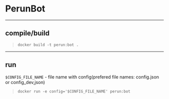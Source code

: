 # PerunBot
---

## compile/build

> ``docker build -t perun:bot .``

---

## run

``$CONFIG_FILE_NAME`` - file name with config(prefered file names: config.json or config_dev,json)

> ``docker run -e config='$CONFIG_FILE_NAME' perun:bot``
